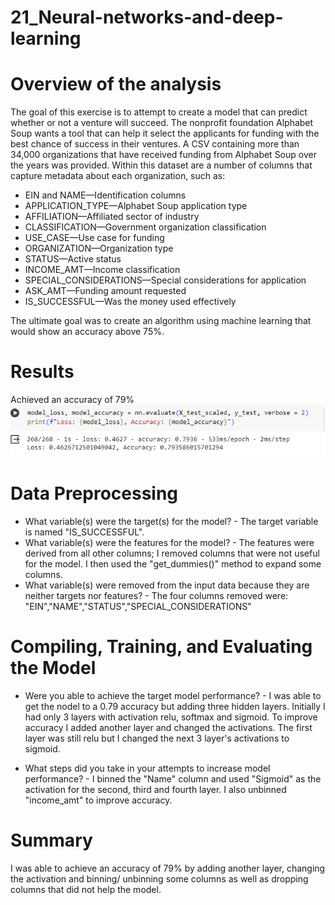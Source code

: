 # 21_Neural-networks-and-deep-learning

# Overview of the analysis
The goal of this exercise is to attempt to create a model that can predict whether or not a venture will succeed. The nonprofit foundation Alphabet Soup wants a tool that can help it select the applicants for funding with the best chance of success in their ventures. A CSV containing more than 34,000 organizations that have received funding from Alphabet Soup over the years was provided. Within this dataset are a number of columns that capture metadata about each organization, such as:
- EIN and NAME—Identification columns
- APPLICATION_TYPE—Alphabet Soup application type
- AFFILIATION—Affiliated sector of industry
- CLASSIFICATION—Government organization classification
- USE_CASE—Use case for funding
- ORGANIZATION—Organization type
- STATUS—Active status
- INCOME_AMT—Income classification
- SPECIAL_CONSIDERATIONS—Special considerations for application
- ASK_AMT—Funding amount requested
- IS_SUCCESSFUL—Was the money used effectively

The ultimate goal was to create an algorithm using machine learning that would show an accuracy above 75%.

# Results
Achieved an accuracy of 79%
![accuracy image](https://github.com/TanVale/21_Neural-networks-and-deep-learning/blob/main/Results.png)
# Data Preprocessing
- What variable(s) were the target(s) for the model? - The target variable is named "IS_SUCCESSFUL".
- What variable(s) were the features for the model? - The features were derived from all other columns; I removed columns that were not useful for the model. I then used the "get_dummies()" method to expand some columns.
- What variable(s) were removed from the input data because they are neither targets nor features? - The four columns removed were: "EIN","NAME","STATUS","SPECIAL_CONSIDERATIONS" 

# Compiling, Training, and Evaluating the Model
- Were you able to achieve the target model performance? - I was able to get the nodel to a 0.79 accuracy but adding three hidden layers. Initially I had only 3 layers with activation relu, softmax and sigmoid. To improve accuracy I added another layer and changed the activations. The first layer was still relu but I changed the next 3 layer's activations to sigmoid.

- What steps did you take in your attempts to increase model performance? - I binned the "Name" column and used "Sigmoid" as the activation for the second, third and fourth layer. I also unbinned "income_amt" to improve accuracy. 

# Summary
I was able to achieve an accuracy of 79% by adding another layer, changing the activation and binning/ unbinning some columns as well as dropping columns that did not help the model.
